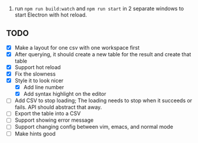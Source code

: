 1. run `npm run build:watch` and `npm run start` in 2 separate windows to start Electron with hot reload.


TODO
-----

- [x] Make a layout for one csv with one workspace first
- [x] After querying, it should create a new table for the result and create that table
- [x] Support hot reload
- [x] Fix the slowness
- [x] Style it to look nicer
  - [x] Add line number
  - [x] Add syntax highlight on the editor
- [ ] Add CSV to stop loading; The loading needs to stop when it succeeds or fails. API should abstract that away.
- [ ] Export the table into a CSV
- [ ] Support showing error message
- [ ] Support changing config between vim, emacs, and normal mode
- [ ] Make hints good

